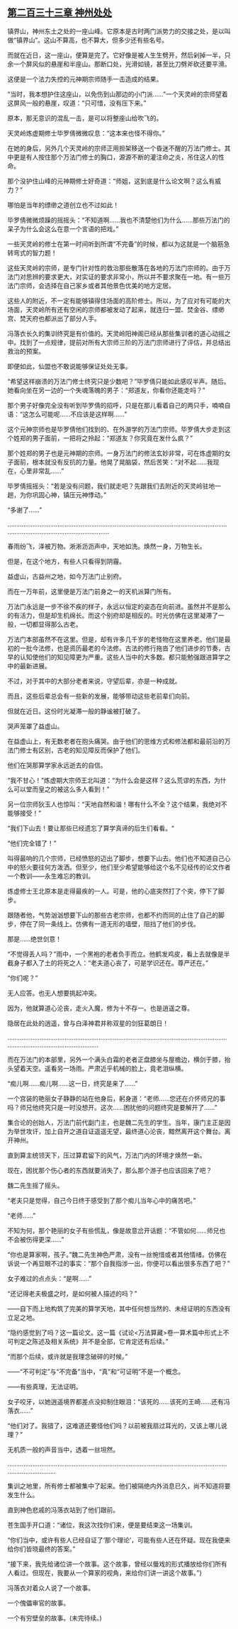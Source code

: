 ## [第二百三十三章 神州处处](https://www.xxbiquge.com/11_11207/9068888.html)
<!--go-->

  镇界山，神州东土之处的一座山峰。它原本是古时两门派势力的交接之处，是以叫做“镇界山”。这山不算高，也不算大，但多少还有些名号。

  而就在近日，这一座山，便算是完了。它好像是被人生生劈开，然后剁掉一半，只余一个屏风似的悬崖和半座山。那断口处，光滑如镜，甚至比刀劈斧砍还要平滑。

  这便是一个法力失控的元神期宗师随手一击造成的结果。

  “当时，我本想护住这座山，以免伤到山那边的小门派……”一个天灵岭的宗师望着这屏风一般的悬崖，叹道：“只可惜，没有压下来。”

  原本，那无意识的混乱一击，是可以将整座山给吹飞的。

  天灵岭炼虚期修士毕罗倩微微叹息：“这本来也怪不得你。”

  在她的身后，另外几个天灵岭的宗师正用担架移送一个昏迷不醒的万法门修士。其中更是有人按住那个万法门修士的胸口，源源不断的灌注命之炎，吊住这人的性命。

  那个没护住山峰的元神期修士好奇道：“师姐，这到底是什么论文啊？这么有威力？”

  哪怕是当年的缥缈之道创立也不过如此！

  毕罗倩微微烦躁的摇摇头：“不知道啊……我也不清楚他们为什么……那些万法门的呆子为什么会这么在意一个言语的把戏。”

  一些天灵岭的修士在第一时间听到所谓“不完备”的时候，都以为这就是一个脑筋急转弯式的智力题！

  这些天灵岭的宗师，是专门针对性的救治那些散落在各地的万法门宗师的。由于万法门对思辨的要求更大，对实证的要求非常小，所以并不要求聚在一地。有一些万法门宗师，会选择在自己家乡或者其他景色优美的地方定居。

  这些人的附近，不一定有能够镇得住场面的高阶修士。所以，为了应对有可能的大场面，天灵岭所有还有空闲的宗师都被发动了起来，就连归一盟、焚金谷、缥缈宫、焚天府也都派出了部分人手。

  冯落衣长久的集训终究是有价值的。天灵岭阳神阁已经从那些集训者的道心动摇之中。找到了一点规律，提前对所有大宗师三阶的万法门宗师进行了评估，并总结出救治的预案。

  即便如此，仙盟也不敢说能够保证处处无事。

  “希望这样崩溃的万法门修士终究只是少数吧？”毕罗倩只能如此感叹半声。随后。她看向坐在另一边的一个失魂落魄的男子：“郑道友，你看你还能走吗？”

  那个男子好像完全没有听到毕罗倩的招呼，只是在那儿看着自己的两只手，喃喃自语：“这怎么可能呢……不应该是这样啊……”

  这个元神宗师也是毕罗倩他们找到的、在外游学的万法门宗师。毕罗倩大步走到这个姓郑的男子面前，一把将之拎起：“郑道友？你究竟在发什么疯？”

  那个姓郑的男子也是元神期的宗师。一身万法门的修法玄妙非常，可在炼虚期的女子面前，根本就没有反抗的力量。他晃了晃脑袋，然后苦笑：“对不起……我现在，心里非常乱……”

  毕罗倩摇摇头：“若是没有问题，我们就走吧？先跟我们去附近的天灵岭驻地一趟，为你巩固心神，镇压元神悸动。”

  “多谢了……”

  ………………………………………………………………………………………………………………………………………………………………

  春雨纷飞，泽被万物。淅淅沥沥声中，天地如洗。焕然一身，万物生长。

  但是，在这个地方，有些人只看得到阴霾。

  益虚山，古益州之地，如今万法门止别府。

  而在一万年前，这里便是万法门前身之一的天机派算门所有。

  万法门永远是一步不徐不疾的样子，永远以恒定的姿态在向前进。虽然并不是那么的有活力，但是却生机绵长。而这个别府却是相反的。时光仿佛在这里凝滞了一般，一切都显得那么古老。

  万法门本部虽然不在这里。但是，却有许多几千岁的老怪物在这里养老。他们是最初的一批今法修，也是资历最老的今法修。古法的修行拖沓了他们进步的节奏，古早的认知使他们的知见障更为严重。这些人当中的大多数。都只能勉强跟进算学之中的最新进展。

  不过，对于其中的大部分老者来说，守望后辈，亦是一种成就。

  而且，这些后辈总会有一些新的发展，能够带动这些老前辈们向前。

  但就在近日。这份时光凝滞一般的静谧被打破了。

  哭声笼罩了益虚山。

  在益虚山上，有无数老者在抱头痛哭。由于他们的思维方式和修法都和最前沿的万法门修士有区别，古老的知见障反而保护了他们。

  他们在哭那算学家永远逝去的自信。

  “我不甘心！”炼虚期大宗师王北叫道：“为什么会是这样？这么荒谬的东西，为什么可以堂而皇之的被这么多人看到！”

  另一位宗师狄玉人也惊叫：“天地自然和谐！哪有什么不全？这个结果，我绝对不能够接受！”

  “我们下山去！要让那些已经遗忘了算学真谛的后生们看看。“

  “他们完全错了！”

  叫得最响的几个宗师，已经愤怒的迈出了脚步，想要下山去。他们也不知道自己心中的怒火要往何方泼洒。但至少，他们至少希望能够给这个名不见经传的论文作者一个教训——永生难忘的教训。

  炼虚修士王北原本是走得最疾的一人。可是，他的心底突然打了个突，停下了脚步。

  跟随者他，气势汹汹想要下山的那些古老宗师，也都不约而同的止住了自己的脚步，停在了同一条线上。仿佛有一道无形的墙壁，阻挡了他们的步伐。

  那是……绝世剑意！

  “不觉得丢人吗？”雨中，一个黑袍的老者负手而立。他鹤发鸡皮，看上去就像是半截身子都入了土的将死之人：“老夫道心丧了，可是学识还在。尊严还在。”

  “你们呢？”

  无人应答。也无人想要挑起冲突。

  因为，他就算道心沦丧，走火入魔，修为十不存一。也是逍遥之尊。

  隐居在此处的逍遥，曾与白泽神君并称双星的剑狂葛朗日！

  …………………………………………………………………………………………………………………………………………………………

  而在万法门的本部里，另外一个满头白霜的老者正盘膝坐与屋檐边，横剑于膝，抬头望着天空。遥看另一场雨。严肃近乎机械的脸上，竟老泪纵横。

  “痴儿啊……痴儿啊……这一日，终究是来了……”

  一个宫装的艳丽女子静静的站在他身后，躬身道：“老师……您还在介怀师兄的事吗？师兄他终究只是一时没想开。这次……困扰他的问题终究是要解开了……”

  集合论的创始人，万法门前代副门主，也是魏二先生的学生。当年，康门主正是因为举世攻讦，加上自开之道自证遥遥无望，最终道心沦丧，黯然离开这个舞台。离开神州。

  直到算主统领天下，压过算君留下的风气，万法门内的环境才焕然一新。

  现在，困扰那个伤心者的东西就要消失了，那么那个游子也应该回来了吧？

  魏二先生摇了摇头。

  “老夫只是觉得，自己今日终于感受到了那个痴儿当年心中的痛苦吧。”

  “老师……”

  不知为何，那个艳丽的女子有些慌乱，像是故意岔开话题：“不管如何……师兄也不会被伤得更深……”

  “你也是算家啊，孩子。”魏二先生神色严肃，没有一丝惋惜或者其他情绪。仿佛在诉说一个再显眼不过的事实：“那个自我指涉一出，你便可以看出很多东西了吧？”

  女子难过的点点头：“是啊……”

  “还记得老夫极盛之时，是如何被人描述的吗？”

  ——自下而上地构筑了完美的算学天地，其中任何想当然的、未经证明的东西没有立足之地。

  “隐约感觉到了吗？这一篇论文。这一篇《试论<万法算藏>卷一算术篇中形式上不可判定之陈述及相关系统》并不是全部，它肯定还有后续。”

  “而那个后续，或许就是我理念破碎的时候。”

  ——“不可判定”与“不完备”当中，“真”和“可证明”不是一个概念。

  ——有些真理，无法证明。

  女子咬牙，以她逍遥境界都差点没抑制住眼泪：“该死的……该死的王崎……还有冯落衣……”

  “他们对了。我错了，这难道还要怪他们吗？以前被我扇过耳光的，又该上哪儿说理？”

  无机质一般的声音当中，透着一丝坦然。

  ……………………………………………………………………………………………………………………………………

  集训之地里，所有修士都被集中了起来。他们被隔绝内外消息已久，尚不知道将要发生什么。

  直到神色悲戚的冯落衣站到了他们跟前。

  苍生国手开口道：“诸位，我这次找你们来，便是要结束这一场集训。

  “你们当中，或许有些人已经自证了‘那个理论’，可能有些人还在怀疑。现在我便来给你们皆晓最终的答案。”

  “接下来，我先给诸位讲一个故事。这个故事，曾经以蜃戏的形式播放给你们所有人看过。但现在，我要从一个算家的视角，来给你们讲一讲这个故事。”}

  冯落衣对着众人说了一个故事。

  一个傀儡审官的故事。

  一个有穷壁垒的故事。(未完待续。)<!--over-->
